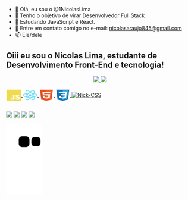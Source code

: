 - 👋 Olá, eu sou o @1NicolasLima
- 👀 Tenho o objetivo de virar Desenvolvedor Full Stack
- 🌱 Estudando JavaScript e React.
- 💞️ Entre em contato comigo no e-mail: nicolasaraujo845@gmail.com
- 📫 Ele/dele


## Oiii eu sou o Nicolas Lima, estudante de Desenvolvimento Front-End e tecnologia!
<div align="center">
  <a href="https://github.com/1NicolasLima">
  <img height="180em" src="https://github-readme-stats.vercel.app/api?username=1NicolasLima&show_icons=true&theme=dark&include_all_commits=true&count_private=true"/>
  <img height="180em" src="https://github-readme-stats.vercel.app/api/top-langs/?username=1NicolasLima&layout=compact&langs_count=7&theme=dark"/>
</div>
<div style="display: inline_block"><br>
  <img align="center" alt="Nick-Js" height="30" width="40" src="https://raw.githubusercontent.com/devicons/devicon/master/icons/javascript/javascript-plain.svg">
  <img align="center" alt="Nick-React" height="30" width="40" src="https://raw.githubusercontent.com/devicons/devicon/master/icons/react/react-original.svg">
  <img align="center" alt="Nick-HTML" height="30" width="40" src="https://raw.githubusercontent.com/devicons/devicon/master/icons/html5/html5-original.svg">
  <img align="center" alt="Nick-CSS" height="30" width="40" src="https://raw.githubusercontent.com/devicons/devicon/master/icons/css3/css3-original.svg">
  <img align="center" alt="Nick-CSS" height="30" width="40" src="https://cdn.jsdelivr.net/gh/devicons/devicon/icons/java/java-original.svg" />     
  
</div>
  
  ##
 
<div> 
  <a href="https://www.instagram.com/1nicolas_lima/" target="_blank"><img src="https://img.shields.io/badge/-Instagram-%23E4405F?style=for-the-badge&logo=instagram&logoColor=white" target="_blank"></a>
 	<a href="https://www.twitch.tv/n1iiick" target="_blank"><img src="https://img.shields.io/badge/Twitch-9146FF?style=for-the-badge&logo=twitch&logoColor=white" target="_blank"></a>
  <a href = "mailto:nicolasaraujo845@gmail.com"><img src="https://img.shields.io/badge/-Gmail-%23333?style=for-the-badge&logo=gmail&logoColor=white" target="_blank"></a>
  <a href="https://www.linkedin.com/in/nicolas-araujo-3669a6232/" target="_blank"><img src="https://img.shields.io/badge/-LinkedIn-%230077B5?style=for-the-badge&logo=linkedin&logoColor=white" target="_blank"></a> 
 
  ![Snake animation](https://github.com/1NicolasLima/1NicolasLima/blob/output/github-contribution-grid-snake.svg)
 
</div>

